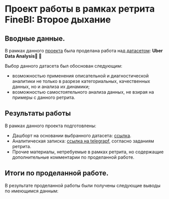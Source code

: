# Проект работы в рамках ретрита FineBI: Второе дыхание

## Вводные данные.
В рамках данного [проекта](https://bi.glowbyteconsulting.com/second-breath-day-1) была проделана работа над [датасетом](https://www.kaggle.com/datasets/bhanupratapbiswas/uber-data-analysis/data):
**Uber Data Analysis🚗 🚕**

Выбор данного датасета был обоснован следующим:
  * возможностью применения описательной и диагностической аналитики не только в разрезе категориальных, качественных данных, но и анализа их динамики;
  * возможностью самостоятельного анализа данных, не взирая на примеры с данного ретрита.

## Результаты работы
В рамках данного проекта подготовлены:
  * Дашборт на основании выбранного датасета: [ссылка]().
  * Аналитическая записка: [ссылка на telegrapf](), согласно заданиям ретрита.
  * Прочие материалы, нетребуемые в рамках ретрита, но содержащие дополнительные комментарии по проделанной работе.

## Итоги по проделанной работе.
В результате проделанной работы были получены следующие выводы по имеющимся данным:


